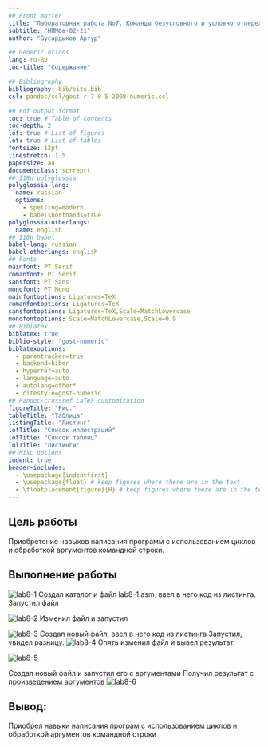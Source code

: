 ```yaml
---
## Front matter
title: "Лабораторная работа No7. Команды безусловного и условного переходов в Nasm. Программирование ветвлений."
subtitle: "НПМбв-02-21"
author: "Бусардыков Артур"

## Generic otions
lang: ru-RU
toc-title: "Содержание"

## Bibliography
bibliography: bib/cite.bib
csl: pandoc/csl/gost-r-7-0-5-2008-numeric.csl

## Pdf output format
toc: true # Table of contents
toc-depth: 2
lof: true # List of figures
lot: true # List of tables
fontsize: 12pt
linestretch: 1.5
papersize: a4
documentclass: scrreprt
## I18n polyglossia
polyglossia-lang:
  name: russian
  options:
	- spelling=modern
	- babelshorthands=true
polyglossia-otherlangs:
  name: english
## I18n babel
babel-lang: russian
babel-otherlangs: english
## Fonts
mainfont: PT Serif
romanfont: PT Serif
sansfont: PT Sans
monofont: PT Mono
mainfontoptions: Ligatures=TeX
romanfontoptions: Ligatures=TeX
sansfontoptions: Ligatures=TeX,Scale=MatchLowercase
monofontoptions: Scale=MatchLowercase,Scale=0.9
## Biblatex
biblatex: true
biblio-style: "gost-numeric"
biblatexoptions:
  - parentracker=true
  - backend=biber
  - hyperref=auto
  - language=auto
  - autolang=other*
  - citestyle=gost-numeric
## Pandoc-crossref LaTeX customization
figureTitle: "Рис."
tableTitle: "Таблица"
listingTitle: "Листинг"
lofTitle: "Список иллюстраций"
lotTitle: "Список таблиц"
lolTitle: "Листинги"
## Misc options
indent: true
header-includes:
  - \usepackage{indentfirst}
  - \usepackage{float} # keep figures where there are in the text
  - \floatplacement{figure}{H} # keep figures where there are in the text
---
```


## Цель работы
Приобретение навыков написания программ с использованием циклов и обработкой
аргументов командной строки.

## Выполнение работы
![lab8-1](https://github.com/arturbusardykov/arch-pc/assets/98996689/3aeef6b7-4e27-446f-9aa6-3dff1e57f432)
Создал каталог и файл lab8-1.asm, ввел в него код из листинга. Запустил файл

![lab8-2](https://github.com/arturbusardykov/arch-pc/assets/98996689/e42bbac2-c875-4ef6-be1f-b498dfc23841)
Изменил файл и запустил

![lab8-3](https://github.com/arturbusardykov/arch-pc/assets/98996689/7a4e56b4-3613-45b6-b40d-5cababb1b80f)
Создал новый файл, ввел в него код из листинга
Запустил, увидел разницу.
![lab8-4](https://github.com/arturbusardykov/arch-pc/assets/98996689/fee1fb07-7b61-4549-b049-301cf894bfaa)
Опять изменил файл и вывел результат.



![lab8-5](https://github.com/arturbusardykov/arch-pc/assets/98996689/10684d3d-6a6c-491d-859d-b2d03bce133c)

Создал новый файл и запустил его с аргументами 
Получил результат с произведением аргументов
![lab8-6](https://github.com/arturbusardykov/arch-pc/assets/98996689/89a693ce-a34f-4b44-af2b-a38f25b31aa7)


## Вывод:
Приобрел навыки написания програм с использованием циклов и обработкой аргументов командной строки



